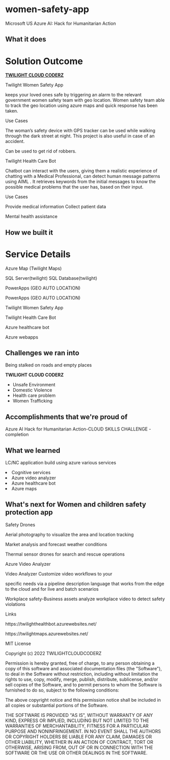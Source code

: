 # women-safety-app
Microsoft US Azure AI: Hack for Humanitarian Action
## What it does
<h1 style="page-break-before:always; ">Solution Outcome</h1>
<p><u><b>TWILIGHT CLOUD CODERZ</b></u></p>
<p>Twilight Women Safety App</p>
<p>keeps your loved ones safe by triggering an alarm to the relevant government women safety team with  geo location. Women safety team able to track the geo location using azure maps and quick response  has been taken.</p>
<p>Use Cases</p>
<p>The woman’s safety device with GPS tracker can be used while walking through the dark street at night.  This project is also useful in case of an accident.</p>
<p>Can be used to get rid of robbers.</p>
<p>Twilight Health Care Bot</p>
<p>Chatbot can interact with the users, giving them a realistic experience of chatting with a Medical  Professional, can detect human message patterns using AIML . It retrieves keywords from the initial  messages to know the possible medical problems that the user has, based on their input.</p>
<p>Use Cases</p>
<p>Provide medical information  Collect patient data</p>
<p>Mental health assistance</p>


## How we built it
<h1 style="page-break-before:always; ">Service Details</h1>
<p>Azure Map (Twilight Maps)</p>
<p>SQL Server(twilight)  SQL Database(twilight)</p>
<p>PowerApps (GEO AUTO LOCATION)</p>
<p>PowerApps (GEO AUTO LOCATION)</p>
<p>Twilight Women Safety App</p>
<p>Twilight Health Care Bot</p>
<p>Azure healthcare bot</p>
<p>Azure webapps</p>

## Challenges we ran into

<p>Being stalked on roads and empty places</p>
<p><b>TWILIGHT CLOUD CODERZ</b></p>
<ul>
<li>Unsafe Environment</li>
<li>Domestic Violence</li>
<li>Health care problem</li>
<li>Women Trafficking</li>
</ul>


## Accomplishments that we're proud of

<p>Azure AI Hack for Humanitarian Action-CLOUD SKILLS CHALLENGE -completion</p>

## What we learned

<p>LC/NC application build using azure various services</p>
<li>Cognitive services</li>
<li>Azure video analyzer</li>
<li>Azure healthcare bot</li>
<li>Azure maps</li>

## What's next for Women and children safety protection app 

<p>Safety Drones</p>
<p>Aerial photography to visualize  the area and location tracking</p>
<p>Market analysis and forecast  weather conditions</p>
<p>Thermal sensor drones for search  and rescue operations</p>
<p>Azure Video Analyzer</p>
<p>Video Analyzer  Customize video workflows to your</p>
<p>specific needs via a pipeline description  language that works from the edge to  the cloud and for live and batch  scenarios</p>
<p>Workplace safety-Business assets  analyze workplace video to detect  safety violations</p>


<p>Links</p>
<p>https://twilighthealthbot.azurewebsites.net/</p>
<p>https://twilightmaps.azurewebsites.net/</P>
MIT License

Copyright (c) 2022 TWILIGHTCLOUDCODERZ

Permission is hereby granted, free of charge, to any person obtaining a copy
of this software and associated documentation files (the "Software"), to deal
in the Software without restriction, including without limitation the rights
to use, copy, modify, merge, publish, distribute, sublicense, and/or sell
copies of the Software, and to permit persons to whom the Software is
furnished to do so, subject to the following conditions:

The above copyright notice and this permission notice shall be included in all
copies or substantial portions of the Software.

THE SOFTWARE IS PROVIDED "AS IS", WITHOUT WARRANTY OF ANY KIND, EXPRESS OR
IMPLIED, INCLUDING BUT NOT LIMITED TO THE WARRANTIES OF MERCHANTABILITY,
FITNESS FOR A PARTICULAR PURPOSE AND NONINFRINGEMENT. IN NO EVENT SHALL THE
AUTHORS OR COPYRIGHT HOLDERS BE LIABLE FOR ANY CLAIM, DAMAGES OR OTHER
LIABILITY, WHETHER IN AN ACTION OF CONTRACT, TORT OR OTHERWISE, ARISING FROM,
OUT OF OR IN CONNECTION WITH THE SOFTWARE OR THE USE OR OTHER DEALINGS IN THE
SOFTWARE.
